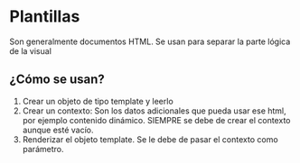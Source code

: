 # Plantillas
Son generalmente documentos HTML.
Se usan para separar la parte lógica de la visual

##  ¿Cómo se usan?
1. Crear un objeto de tipo template y leerlo
2. Crear un contexto: Son los datos adicionales que pueda usar ese html, por ejemplo contenido dinámico. SIEMPRE se debe de crear el contexto aunque esté vacío.
3. Renderizar el objeto template. Se le debe de pasar el contexto como parámetro.
